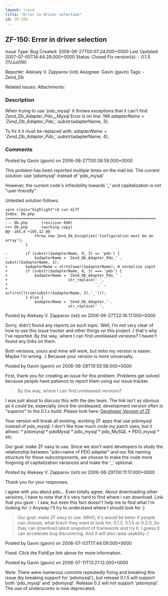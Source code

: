 ```yaml
---
layout: issue
title: "Error in driver selection"
id: ZF-150
---
```


ZF-150: Error in driver selection
---------------------------------

 Issue Type: Bug Created: 2006-06-27T00:07:24.000+0000 Last Updated: 2007-07-05T14:44:29.000+0000 Status: Closed Fix version(s): - 0.1.5 (11/Jul/06)
 
 Reporter:  Aleksey V. Zapparov (ixti)  Assignee:  Gavin (gavin)  Tags: - Zend\_Db
 
 Related issues: 
 Attachments: 
### Description

When trying to use 'pdo\_mysql' it throws exceptions that it can't find Zend\_Db\_Adapter\_Pdo\_\_Mysql Error is on line: 166 $adapterName = 'Zend\_Db\_Adapter\_Pdo\_' . substr($adapterName, 3);

To fix it it must be replaced with: $adapterName = 'Zend\_Db\_Adapter\_Pdo\_' . substr($adapterName, 4);

 

 

### Comments

Posted by Gavin (gavin) on 2006-06-27T00:38:59.000+0000

This problem has been reported multiple times on the mail list. The current solution: use 'pdomysql' instead of 'pdo\_mysql'

However, the current code's inflexibility towards '\_' and capitalization is not "user-friendly".

Untested solution follows:

 
    <pre class="highlight">$ svn diff
    Index: Db.php
    ===================================================================
    --- Db.php      (revision 698)
    +++ Db.php      (working copy)
    @@ -165,8 +165,12 @@
                 throw new Zend_Db_Exception('Configuration must be an array');
             }
    
    -        if (substr($adapterName, 0, 3) == 'pdo') {
    -            $adapterName = 'Zend_Db_Adapter_Pdo_' . substr($adapterName, 3);
    +        $adapterName = strtolower($adapterName); # normalize input
    +        if (substr($adapterName, 0, 3) === 'pdo') {
    +            $adapterName = 'Zend_Db_Adapter_Pdo_' .
    +                           str_replace(' ',
    +                                       '_' ,
    +                                       ucfirst(ltrim(substr($adapterName, 3),'_')));
             } else {
                 $adapterName = 'Zend_Db_Adapter_' .
                                str_replace(' ',


 

 

Posted by Aleksey V. Zapparov (ixti) on 2006-06-27T22:16:17.000+0000

Sorry, didn't found any reports on such topic. Well, I'm not very clear of how to use this issue tracker and other things on this project :( that's why I've reported. By the way, where I can find unreleased versions? I haven't found any links on them.

Both versions, yours and mine will work, but imho my version is easier. Maybe I'm wrong. :) Because your version is more universally.

 

 

Posted by Gavin (gavin) on 2006-06-28T10:55:58.000+0000

First, thank you for creating an issue for this problem. Problems get solved because people have patience to report them using our issue tracker.

> By the way, where I can find unreleased versions?

I was just about to discuss this with the dev team. The link isn't as obvious as it could be, especially since the unreleased, development version often is "superior" to the 0.1.x build. Please look here: [Developer Version of ZF](http://framework.zend.com/wiki/display/ZFDEV/Zend+Framework+Subversion+%28SVN%29+Standards)

Your version will break all existing, working ZF apps that use pdomysql instead of pdo\_mysql. I don't like how much code my patch uses, but it allows: \* pdomysql \* pdoMysql \* pdo\_mysql \* pdo\_MySQL \* PDO\_mysql \* etc.

Our goal: make ZF easy to use. Since we don't want developers to study the relationship between "pdo<name of PDO adapter" and our file naming structure for these subcomponents, we choose to make the code more forgiving of capitalization variances and make the '\_' optional.

 

 

Posted by Aleksey V. Zapparov (ixti) on 2006-06-29T00:11:17.000+0000

Thank you for your responses.

I agree with you about pdo... Even totally agree. About downloading other versions, I have to note that it's very hard to find where i can download. Link that you gave - I saw, but even this fact doesn't help me to find what I'm looking for :) Anyway I'll try to understand where I should look for :)

> Our goal: make ZF easy to use. IMHO, it's would be beter if people can choose, what brach they want to look for, 0.1.3, 0.1.5 or 0.2.0, So they can download latest snapshot of framework and try it. I guess it can accelerate bug discovering. And it will also raise usability :)

 

 

Posted by Gavin (gavin) on 2006-07-03T17:44:09.000+0000

Fixed. Click the FishEye link above for more information.

 

 

Posted by Gavin (gavin) on 2006-07-11T13:21:12.000+0000

Note: There were numerous commits repeatedly fixing and breaking this issue (by breaking support for 'pdomysql'), but release 0.1.5 will support both 'pdo\_mysql' and 'pdomysql'. Release 0.2 will _not_ support 'pdomysql'. The use of underscores is now deprecated.

 

 